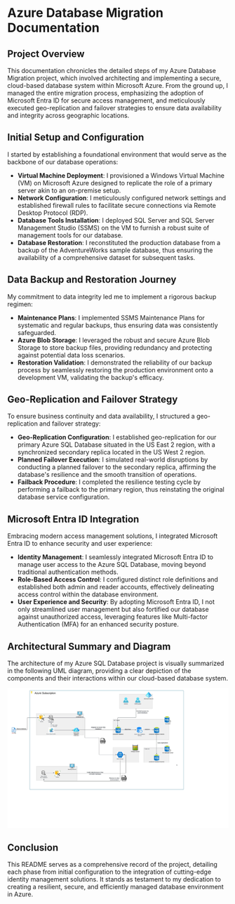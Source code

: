 # Azure Database Migration Documentation

## Project Overview

This documentation chronicles the detailed steps of my Azure Database Migration project, which involved architecting and implementing a secure, cloud-based database system within Microsoft Azure. From the ground up, I managed the entire migration process, emphasizing the adoption of Microsoft Entra ID for secure access management, and meticulously executed geo-replication and failover strategies to ensure data availability and integrity across geographic locations.


## Initial Setup and Configuration
I started by establishing a foundational environment that would serve as the backbone of our database operations:

- **Virtual Machine Deployment**: I provisioned a Windows Virtual Machine (VM) on Microsoft Azure designed to replicate the role of a primary server akin to an on-premise setup.
- **Network Configuration**: I meticulously configured network settings and established firewall rules to facilitate secure connections via Remote Desktop Protocol (RDP).
- **Database Tools Installation**: I deployed SQL Server and SQL Server Management Studio (SSMS) on the VM to furnish a robust suite of management tools for our database.
- **Database Restoration**: I reconstituted the production database from a backup of the AdventureWorks sample database, thus ensuring the availability of a comprehensive dataset for subsequent tasks.

## Data Backup and Restoration Journey
My commitment to data integrity led me to implement a rigorous backup regimen:

- **Maintenance Plans**: I implemented SSMS Maintenance Plans for systematic and regular backups, thus ensuring data was consistently safeguarded.
- **Azure Blob Storage**: I leveraged the robust and secure Azure Blob Storage to store backup files, providing redundancy and protecting against potential data loss scenarios.
- **Restoration Validation**: I demonstrated the reliability of our backup process by seamlessly restoring the production environment onto a development VM, validating the backup's efficacy.

## Geo-Replication and Failover Strategy
To ensure business continuity and data availability, I structured a geo-replication and failover strategy:

- **Geo-Replication Configuration**: I established geo-replication for our primary Azure SQL Database situated in the US East 2 region, with a synchronized secondary replica located in the US West 2 region.
- **Planned Failover Execution**: I simulated real-world disruptions by conducting a planned failover to the secondary replica, affirming the database's resilience and the smooth transition of operations.
- **Failback Procedure**: I completed the resilience testing cycle by performing a failback to the primary region, thus reinstating the original database service configuration.

## Microsoft Entra ID Integration
Embracing modern access management solutions, I integrated Microsoft Entra ID to enhance security and user experience:

- **Identity Management**: I seamlessly integrated Microsoft Entra ID to manage user access to the Azure SQL Database, moving beyond traditional authentication methods.
- **Role-Based Access Control**: I configured distinct role definitions and established both admin and reader accounts, effectively delineating access control within the database environment.
- **User Experience and Security**: By adopting Microsoft Entra ID, I not only streamlined user management but also fortified our database against unauthorized access, leveraging features like Multi-factor Authentication (MFA) for an enhanced security posture.

## Architectural Summary and Diagram
The architecture of my Azure SQL Database project is visually summarized in the following UML diagram, providing a clear depiction of the components and their interactions within our cloud-based database system.

![AZURE UML Diagram](https://github.com/Spirosgr23/azure-database-migration110/blob/main/Azure%20Project%20Diagram.jpeg)

## Conclusion
This README serves as a comprehensive record of the project, detailing each phase from initial configuration to the integration of cutting-edge identity management solutions. It stands as testament to my dedication to creating a resilient, secure, and efficiently managed database environment in Azure.
